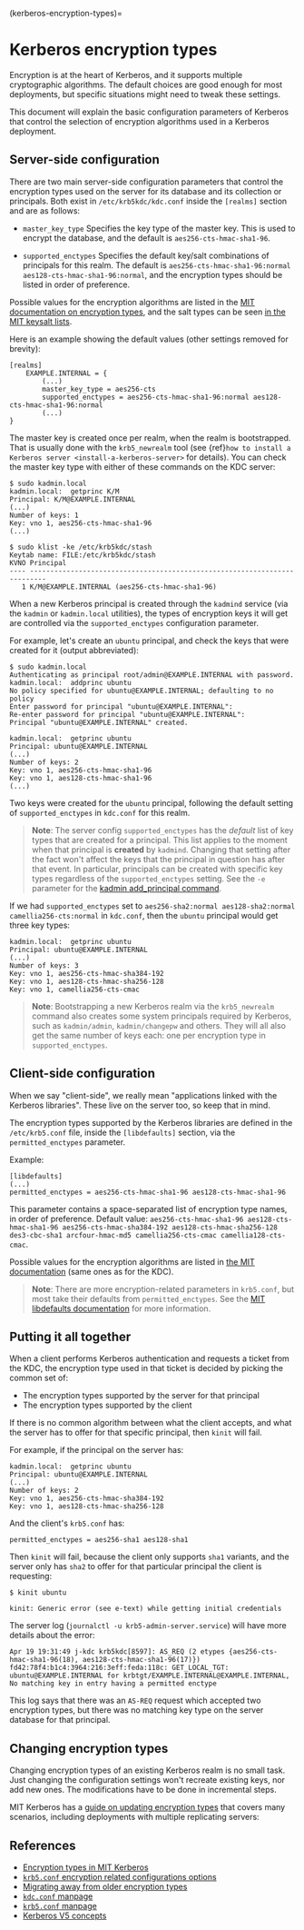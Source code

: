 (kerberos-encryption-types)=
# Kerberos encryption types

Encryption is at the heart of Kerberos, and it supports multiple cryptographic algorithms. The default choices are good enough for most deployments, but specific situations might need to tweak these settings.

This document will explain the basic configuration parameters of Kerberos that control the selection of encryption algorithms used in a Kerberos deployment.

## Server-side configuration

There are two main server-side configuration parameters that control the encryption types used on the server for its database and its collection or principals. Both exist in `/etc/krb5kdc/kdc.conf` inside the `[realms]` section and are as follows:

 * `master_key_type`
    Specifies the key type of the master key. This is used to encrypt the database, and the default is `aes256-cts-hmac-sha1-96`.

* `supported_enctypes`
    Specifies the default key/salt combinations of principals for this realm. The default is `aes256-cts-hmac-sha1-96:normal aes128-cts-hmac-sha1-96:normal`, and the encryption types should be listed in order of preference.

Possible values for the encryption algorithms are listed in the [MIT documentation on encryption types](https://web.mit.edu/kerberos/krb5-latest/doc/admin/conf_files/kdc_conf.html#encryption-types), and the salt types can be seen [in the MIT keysalt lists](https://web.mit.edu/kerberos/krb5-latest/doc/admin/conf_files/kdc_conf.html#keysalt-lists).

Here is an example showing the default values (other settings removed for brevity):
```text
[realms]
    EXAMPLE.INTERNAL = {
        (...)
        master_key_type = aes256-cts
        supported_enctypes = aes256-cts-hmac-sha1-96:normal aes128-cts-hmac-sha1-96:normal
        (...)
}
```

The master key is created once per realm, when the realm is bootstrapped. That is usually done with the `krb5_newrealm` tool (see {ref}`how to install a Kerberos server <install-a-kerberos-server>` for details). You can check the master key type with either of these commands on the KDC server:

```shell
$ sudo kadmin.local
kadmin.local:  getprinc K/M
Principal: K/M@EXAMPLE.INTERNAL
(...)
Number of keys: 1
Key: vno 1, aes256-cts-hmac-sha1-96
(...)

$ sudo klist -ke /etc/krb5kdc/stash
Keytab name: FILE:/etc/krb5kdc/stash
KVNO Principal
---- --------------------------------------------------------------------------
   1 K/M@EXAMPLE.INTERNAL (aes256-cts-hmac-sha1-96) 
```

When a new Kerberos principal is created through the `kadmind` service (via the `kadmin` or `kadmin.local` utilities), the types of encryption keys it will get are controlled via the `supported_enctypes` configuration parameter.

For example, let's create an `ubuntu` principal, and check the keys that were created for it (output abbreviated):

```shell
$ sudo kadmin.local
Authenticating as principal root/admin@EXAMPLE.INTERNAL with password.
kadmin.local:  addprinc ubuntu
No policy specified for ubuntu@EXAMPLE.INTERNAL; defaulting to no policy
Enter password for principal "ubuntu@EXAMPLE.INTERNAL":
Re-enter password for principal "ubuntu@EXAMPLE.INTERNAL":
Principal "ubuntu@EXAMPLE.INTERNAL" created.

kadmin.local:  getprinc ubuntu
Principal: ubuntu@EXAMPLE.INTERNAL
(...)
Number of keys: 2
Key: vno 1, aes256-cts-hmac-sha1-96
Key: vno 1, aes128-cts-hmac-sha1-96
(...)
```

Two keys were created for the `ubuntu` principal, following the default setting of `supported_enctypes` in `kdc.conf` for this realm.

> **Note**:
> The server config `supported_enctypes` has the *default* list of key types that are created for a principal. This list applies to the moment when that principal is **created** by `kadmind`. Changing that setting after the fact won't affect the keys that the principal in question has after that event. In particular, principals can be created with specific key types regardless of the `supported_enctypes` setting. See the `-e` parameter for the [kadmin add_principal command](https://web.mit.edu/kerberos/krb5-latest/doc/admin/database.html#add-principal).

If we had `supported_enctypes` set to `aes256-sha2:normal aes128-sha2:normal camellia256-cts:normal` in `kdc.conf`, then the `ubuntu` principal would get three key types:

```text
kadmin.local:  getprinc ubuntu
Principal: ubuntu@EXAMPLE.INTERNAL
(...)
Number of keys: 3
Key: vno 1, aes256-cts-hmac-sha384-192
Key: vno 1, aes128-cts-hmac-sha256-128
Key: vno 1, camellia256-cts-cmac
```

> **Note**:
> Bootstrapping a new Kerberos realm via the `krb5_newrealm` command also creates some system principals required by Kerberos, such as `kadmin/admin`, `kadmin/changepw` and others. They will all also get the same number of keys each: one per encryption type in `supported_enctypes`.

## Client-side configuration

When we say "client-side", we really mean "applications linked with the Kerberos libraries". These live on the server too, so keep that in mind.

The encryption types supported by the Kerberos libraries are defined in the `/etc/krb5.conf` file, inside the `[libdefaults]` section, via the `permitted_enctypes` parameter.

Example:

```text
[libdefaults]
(...)
permitted_enctypes = aes256-cts-hmac-sha1-96 aes128-cts-hmac-sha1-96
```

This parameter contains a space-separated list of encryption type names, in order of preference. Default value: `aes256-cts-hmac-sha1-96 aes128-cts-hmac-sha1-96 aes256-cts-hmac-sha384-192 aes128-cts-hmac-sha256-128 des3-cbc-sha1 arcfour-hmac-md5 camellia256-cts-cmac camellia128-cts-cmac`.

Possible values for the encryption algorithms are listed in [the MIT documentation](https://web.mit.edu/kerberos/krb5-latest/doc/admin/conf_files/kdc_conf.html#encryption-types) (same ones as for the KDC).

> **Note**:
> There are more encryption-related parameters in `krb5.conf`, but most take their defaults from `permitted_enctypes`. See the [MIT libdefaults documentation](https://web.mit.edu/kerberos/krb5-latest/doc/admin/conf_files/krb5_conf.html#libdefaults) for more information.

## Putting it all together

When a client performs Kerberos authentication and requests a ticket from the KDC, the encryption type used in that ticket is decided by picking the common set of:

* The encryption types supported by the server for that principal
* The encryption types supported by the client

If there is no common algorithm between what the client accepts, and what the server has to offer for that specific principal, then `kinit` will fail.

For example, if the principal on the server has:

```text
kadmin.local:  getprinc ubuntu
Principal: ubuntu@EXAMPLE.INTERNAL
(...)
Number of keys: 2
Key: vno 1, aes256-cts-hmac-sha384-192
Key: vno 1, aes128-cts-hmac-sha256-128
```

And the client's `krb5.conf` has:

```text
permitted_enctypes = aes256-sha1 aes128-sha1
```

Then `kinit` will fail, because the client only supports `sha1` variants, and the server only has `sha2` to offer for that particular principal the client is requesting:

```shell
$ kinit ubuntu

kinit: Generic error (see e-text) while getting initial credentials
```

The server log (`journalctl -u krb5-admin-server.service`) will have more details about the error:

```text
Apr 19 19:31:49 j-kdc krb5kdc[8597]: AS_REQ (2 etypes {aes256-cts-hmac-sha1-96(18), aes128-cts-hmac-sha1-96(17)}) fd42:78f4:b1c4:3964:216:3eff:feda:118c: GET_LOCAL_TGT: ubuntu@EXAMPLE.INTERNAL for krbtgt/EXAMPLE.INTERNAL@EXAMPLE.INTERNAL, No matching key in entry having a permitted enctype
```

This log says that there was an `AS-REQ` request which accepted two encryption types, but there was no matching key type on the server database for that principal.

## Changing encryption types

Changing encryption types of an existing Kerberos realm is no small task. Just changing the configuration settings won't recreate existing keys, nor add new ones. The modifications have to be done in incremental steps.

MIT Kerberos has a [guide on updating encryption types](https://web.mit.edu/kerberos/krb5-latest/doc/admin/enctypes.html#migrating-away-from-older-encryption-types) that covers many scenarios, including deployments with multiple replicating servers: 

## References

* [Encryption types in MIT Kerberos](https://web.mit.edu/kerberos/krb5-latest/doc/admin/enctypes.html)
* [`krb5.conf` encryption related configurations options](https://web.mit.edu/kerberos/krb5-latest/doc/admin/enctypes.html#configuration-variables)
* [Migrating away from older encryption types](https://web.mit.edu/kerberos/krb5-latest/doc/admin/enctypes.html#migrating-away-from-older-encryption-types)
* [`kdc.conf` manpage](https://manpages.ubuntu.com/manpages/jammy/man5/kdc.conf.5.html)
* [`krb5.conf` manpage](https://manpages.ubuntu.com/manpages/jammy/man5/krb5.conf.5.html)
* [Kerberos V5 concepts](https://web.mit.edu/kerberos/krb5-latest/doc/basic/index.html)
